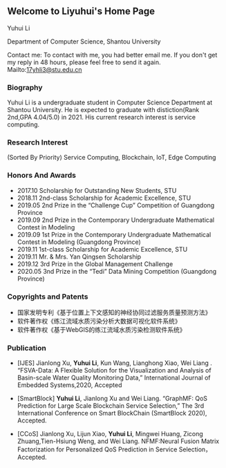 ## Welcome to Liyuhui's Home Page

Yuhui Li

Department of Computer Science, Shantou University

Contact me: To contact with me, you had better email me. If you don't get my reply in 48 hours, please feel free to send it again.
Mailto:17yhli3@stu.edu.cn


### Biography
  Yuhui Li is a undergraduate student in Computer Science Department at Shantou University. He is expected to graduate with distiction(Rank 2nd,GPA 4.04/5.0) in 2021. His current research interest is service computing. 

### Research Interest
  (Sorted By Priority)
  Service Computing, Blockchain, IoT, Edge Computing
  
### Honors And Awards
- 2017.10 Scholarship for Outstanding New Students, STU  							
- 2018.11 2nd-class Scholarship for Academic Excellence, STU
- 2019.05 2nd Prize in the “Challenge Cup” Competition of Guangdong Province
- 2019.09 2nd Prize in the Contemporary Undergraduate Mathematical Contest in Modeling
- 2019.09 1st Prize in the Contemporary Undergraduate Mathematical Contest in Modeling (Guangdong Province)  
- 2019.11 1st-class Scholarship for Academic Excellence, STU
- 2019.11 Mr. & Mrs. Yan Qingsen Scholarship
- 2019.12 3rd Prize in the Global Management Challenge
- 2020.05 3nd Prize in the “Tedi” Data Mining Competition (Guangdong Province)

### Copyrights and Patents
- 国家发明专利《基于位置上下文感知的神经协同过滤服务质量预测方法》
- 软件著作权《练江流域水质污染分析大数据可视化软件系统》
- 软件著作权《基于WebGIS的练江流域水质污染检测软件系统》


### Publication

- [IJES] Jianlong Xu, **Yuhui Li**, Kun Wang, Lianghong Xiao, Wei Liang . “FSVA-Data: A Flexible Solution for the Visualization and Analysis of Basin-scale Water Quality Monitoring Data,” International Journal of Embedded Systems,2020, Accepted

- [SmartBlock] **Yuhui Li**, Jianlong Xu and Wei Liang. “GraphMF: QoS Prediction for Large Scale Blockchain Service Selection,” The 3rd International Conference on Smart BlockChain (SmartBlock 2020), Accepted.

- [CCoS] Jianlong Xu, Lijun Xiao, **Yuhui Li**, Mingwei Huang, Zicong Zhuang,Tien-Hsiung Weng, and Wei Liang. NFMF:Neural Fusion Matrix Factorization for Personalized QoS Prediction in Service Selection，Accepted.
